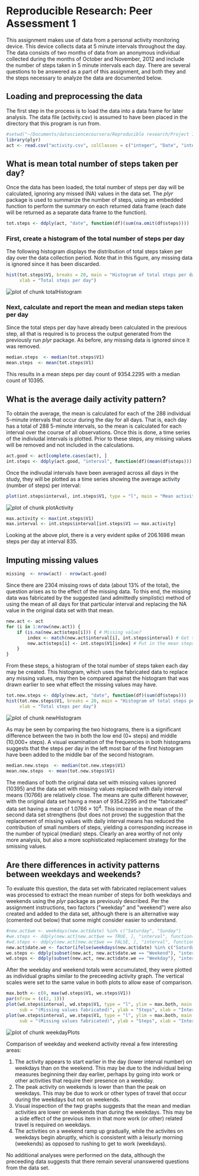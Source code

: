 # Reproducible Research: Peer Assessment 1
This assignment makes use of data from a personal activity monitoring device. This device collects data at 5 minute intervals throughout the day. The data consists of two months of data from an anonymous individual collected during the months of October and November, 2012 and include the number of steps taken in 5 minute intervals each day. There are several questions to be answered as a part of this assignment, and both they and the steps necessary to analyze the data are documented below.

## Loading and preprocessing the data
The first step in the process is to load the data into a data frame for later analysis. The data file (activity.csv) is assumed to have been placed in the directory that this program is run from.

```r
#setwd("~/Documents/datasciencecoursera/Reproducible research/Project 1/RepData_PeerAssessment1")
library(plyr)
act <- read.csv("activity.csv", colClasses = c("integer", "Date", "integer"))
```

## What is mean total number of steps taken per day?
Once the data has been loaded, the total number of steps per day will be calculated, ignoring any missed (NA) values in the data set. The *plyr* package is used to summarize the number of steps, using an embedded function to perform the summary on each returned data frame (each date will be returned as a separate data frame to the function).

```r
tot.steps <- ddply(act, "date", function(df)(sum(na.omit(df$steps))))
```

### First, create a histogram of the total number of steps per day
The following histogram displays the distribution of total steps taken per day over the data collection period. Note that in this figure, any missing data is ignored since it has been discarded.

```r
hist(tot.steps$V1, breaks = 20, main = "Histogram of total steps per day", sub = "(Missing values not included)", 
     xlab = "Total steps per day")
```

![plot of chunk totalHistogram](./PA1_template_files/figure-html/totalHistogram.png) 

### Next, calculate and report the mean and median steps taken per day
Since the total steps per day have already been calculated in the previous step, all that is required is to process the output generated from the previously run *plyr* package. As before, any missing data is ignored since it was removed.

```r
median.steps  <- median(tot.steps$V1)
mean.steps  <- mean(tot.steps$V1)
```
This results in a mean steps per day count of 9354.2295 with a median count of 10395.

## What is the average daily activity pattern?
To obtain the average, the mean is calculated for each of the 288 individual 5-minute intervals that occur during the day for all days. That is, each day has a total of 288 5-minute intervals, so the mean is calculated for each interval over the course of all observations. Once this is done, a time series of the indiviudal intervals is plotted. Prior to these steps, any missing values will be removed and not included in the calculations.

```r
act.good <- act[complete.cases(act), ]
int.steps <- ddply(act.good, "interval", function(df)(mean(df$steps)))
```

Once the indivudal intervals have been averaged across all days in the study, they will be plotted as a time series showing the average activity (number of steps) per interval:

```r
plot(int.steps$interval, int.steps$V1, type = "l", main = "Mean activity per interval", ylab = "Steps", xlab = "Interval")
```

![plot of chunk plotActivity](./PA1_template_files/figure-html/plotActivity.png) 

```r
max.activity <- max(int.steps$V1)
max.interval <- int.steps$interval[int.steps$V1 == max.activity]
```
Looking at the above plot, there is a very evident spike of 206.1698 mean steps per day at interval 835.

## Imputing missing values

```r
missing  <- nrow(act) - nrow(act.good)
```

Since there are 2304 missing rows of data (about 13% of the total), the question arises as to the effect of the missing data. To this end, the missing data was fabricated by the suggested (and admittedly simplistic) method of using the mean of all days for that particular interval and replacing the NA value in the original data set with that mean.

```r
new.act <- act
for (i in 1:nrow(new.act)) {
    if (is.na(new.act$steps[i])) { # Missing value?
        index <- match(new.act$interval[i], int.steps$interval) # Get the interval offset
        new.act$steps[i] <- int.steps$V1[index] # Put in the mean steps for that interval
    }
}
```

From these steps, a histogram of the total number of steps taken each day may be created. This histogram, which uses the fabricated data to replace any missing values, may then be compared against the histogram that was drawn earlier to see what effect the missing values may have.

```r
tot.new.steps <- ddply(new.act, "date", function(df)(sum(df$steps)))
hist(tot.new.steps$V1, breaks = 20, main = "Histogram of total steps per day", sub = "(Missing values fabricated)", 
     xlab = "Total steps per day")
```

![plot of chunk newHistogram](./PA1_template_files/figure-html/newHistogram.png) 

As may be seen by comparing the two histograms, there is a significant difference between the two in both the low end (0+ steps) and middle (10,000+ steps). A visual examination of the frequencies in both histograms suggests that the steps per day in the left most bar of the first histogram have been added to the middle bar of the second histogram.


```r
median.new.steps  <- median(tot.new.steps$V1)
mean.new.steps  <- mean(tot.new.steps$V1)
```
The medians of both the original data set with missing values ignored (10395) and the data set with missing values replaced with daily interval means (10766) are relatively close. The means are quite different however, with the original data set havng a mean of 9354.2295 and the "fabricated" data set having a mean of 1.0766 &times; 10<sup>4</sup>. This increase in the mean of the second data set strengthens (but does not prove) the suggestion that the replacement of missing values with daily interval means has reduced the contribution of small numbers of steps, yielding a corresponding increase in the number of typical (median) steps. Clearly an area worthy of not only more analysis, but also a more sophisticated replacement strategy for the smissing values.

## Are there differences in activity patterns between weekdays and weekends?
To evaluate this question, the data set with fabricated replacement values was processed to extract the mean number of steps for both weekdays and weekends using the *plyr* package as previously described. Per the assignment instructions, two factors ("weekday" and "weekend") were also created and added to the data set, although there is an alternative way (comented out below) that some might consider easier to understand.

```r
#new.act$we <- weekdays(new.act$date) %in% c("Saturday", "Sunday")
#we.steps <- ddply(new.act[new.act$we == TRUE, ], "interval", function(df)(mean(df$steps)))
#wd.steps <- ddply(new.act[new.act$we == FALSE, ], "interval", function(df)(mean(df$steps)))
new.act$date.we <- factor(ifelse(weekdays(new.act$date) %in% c("Saturday", "Sunday"), "Weekend", "Weekday"))
we.steps <- ddply(subset(new.act, new.act$date.we == "Weekend"), "interval", function(df)(mean(df$steps)))
wd.steps <- ddply(subset(new.act, new.act$date.we == "Weekday"), "interval", function(df)(mean(df$steps)))
```

After the weekday and weekend totals were accumulated, they were plotted as individual graphs similar to the preceeding activity graph. The vertical scales were set to the same value in both plots to allow ease of comparison.

```r
max.both <- c(0, max(wd.steps$V1, we.steps$V1))
par(mfrow = (c(2, 1)))
plot(wd.steps$interval, wd.steps$V1, type = "l", ylim = max.both, main = "Mean weekday activity per interval", 
     sub = "(Missing values fabricated)", ylab = "Steps", xlab = "Interval")
plot(we.steps$interval, we.steps$V1, type = "l", ylim = max.both, main = "Mean weekend activity per interval", 
     sub = "(Missing values fabricated)", ylab = "Steps", xlab = "Interval")
```

![plot of chunk weekdayPlots](./PA1_template_files/figure-html/weekdayPlots.png) 

Comparison of weekday and weekend activity reveal a few interesting areas:

1. The activity appears to start earlier in the day (lower interval number) on weekdays than on the weekend. This may be due to the individual being measures beginning their day earlier, perhaps by going into work or other activities that require their presence on a weekday.
2. The peak activity on weekends is lower than than the peak on weekdays. This may be due to work or other types of travel that occur during the weekdays but not on weekends.
3. Visual inspection of the twp graphs suggests that the mean and median activities are lower on weekends than during the weekdays. This may be a side effect of the previous item in that more work (or other) related travel is required on weekdays.
4. The activities on a weekend ramp up gradually, while the activites on weekdays begin abruptly, which is consistent with a leisurly morning (weekends) as opposed to rushing to get to work (weekdays).

No additional analyses were performed on the data, although the preceeding data suggests that there remain several unanswered questions from the data set.
